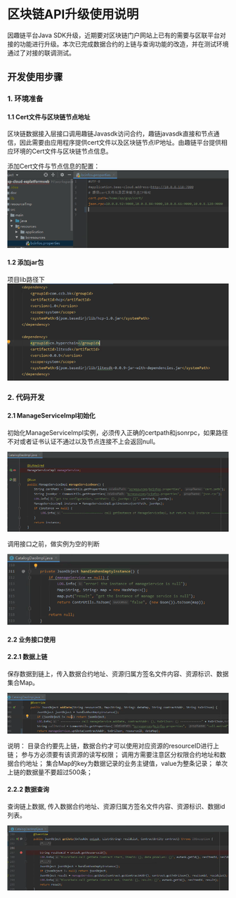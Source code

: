 # 区块链API升级使用说明

因趣链平台Java SDK升级，近期要对区块链门户网站上已有的需要与区联平台对接的功能进行升级。本次已完成数据合约的上链与查询功能的改造，并在测试环境通过了对接的联调测试。

## 开发使用步骤

### 1. 环境准备

#### 1.1 Cert文件与区块链节点地址

区块链数据接入层接口调用趣链Javasdk访问合约，趣链javasdk直接和节点通信，因此需要由应用程序提供cert文件以及区块链节点IP地址。由趣链平台提供相应环境的Cert文件与区块链节点信息。

添加Cert文件与节点信息的配置：
![flow](./images/cert-nodes.png)

#### 1.2 添加jar包

项目lib路径下
![flow](./images/jars.png)

### 2. 代码开发

#### 2.1 ManageServiceImpl初始化

初始化ManageServiceImpl实例，必须传入正确的certpath和jsonrpc，如果路径不对或者证书认证不通过以及节点连接不上会返回null。

![flow](./images/instance.png)

调用接口之前，做实例为空的判断

![flow](./images/instance-is-null.png)

#### 2.2 业务接口使用

#### 2.2.1 数据上链

保存数据到链上，传入数据合约地址、资源归属方签名文件内容、资源标识、数据集合Map。

![flow](./images/add-data.png)

说明：
目录合约要先上链，数据合约才可以使用对应资源的resourceID进行上链；
参与方必须要有该资源的读写权限；
调用方需要注意区分权限合约地址和数据合约地址；
集合Map的key为数据记录的业务主键值，value为整条记录；
单次上链的数据量不要超过500条；

#### 2.2.2 数据查询

查询链上数据, 传入数据合约地址、资源归属方签名文件内容、资源标识、数据id列表。

![flow](./images/get-data.png)
